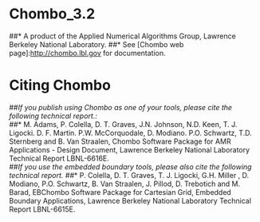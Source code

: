 # Chombo_3.2

##*      A product of the Applied Numerical Algorithms Group, Lawrence Berkeley National Laboratory.
##*        See [Chombo web page]:http://chombo.lbl.gov for documentation.

# Citing Chombo

##*If you publish using Chombo as one of your tools, please cite the following technical report.:   
##** M. Adams, P. Colella, D. T. Graves, J.N. Johnson, N.D. Keen, T. J. Ligocki. D. F. Martin. P.W. McCorquodale, D. Modiano. P.O. Schwartz, T.D. Sternberg and B. Van Straalen, Chombo Software Package for AMR Applications - Design Document,  Lawrence Berkeley National Laboratory Technical Report LBNL-6616E.  
##*If you use the embedded boundary tools, please also cite the following technical report.
##**  P. Colella,  D. T. Graves, T. J. Ligocki, G.H. Miller , D. Modiano, P.O. Schwartz, B. Van Straalen, J. Pillod,  D. Trebotich and M. Barad,  EBChombo Software Package for Cartesian Grid, Embedded Boundary Applications, Lawrence Berkeley National Laboratory Technical Report LBNL-6615E.

